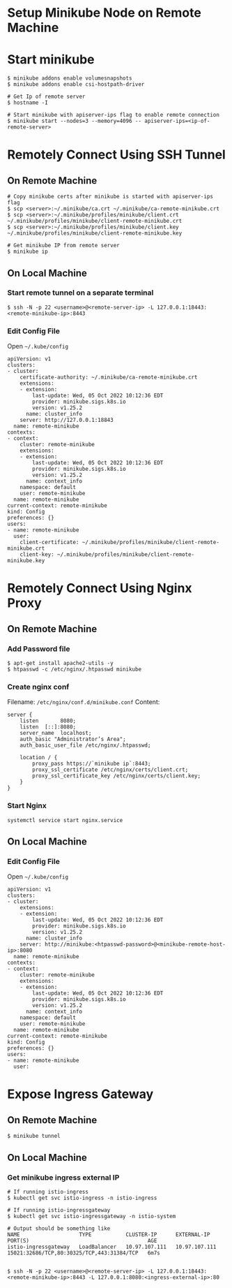 # Setup Minikube Node on Remote Machine

# Start minikube

```
$ minikube addons enable volumesnapshots
$ minikube addons enable csi-hostpath-driver

# Get Ip of remote server
$ hostname -I

# Start minikube with apiserver-ips flag to enable remote connection
$ minikube start --nodes=3 --memory=4096 -- apiserver-ips=<ip-of-remote-server>
```

# Remotely Connect Using SSH Tunnel

## On Remote Machine

```
# Copy minikube certs after minikube is started with apiserver-ips flag
$ scp <server>:~/.minikube/ca.crt ~/.minikube/ca-remote-minikube.crt
$ scp <server>:~/.minikube/profiles/minikube/client.crt ~/.minikube/profiles/minikube/client-remote-minikube.crt
$ scp <server>:~/.minikube/profiles/minikube/client.key ~/.minikube/profiles/minikube/client-remote-minikube.key

# Get minikube IP from remote server
$ minikube ip
```

## On Local Machine

### Start remote tunnel on a separate terminal

```
$ ssh -N -p 22 <username>@<remote-server-ip> -L 127.0.0.1:18443:<remote-minikube-ip>:8443
```

### Edit Config File

Open `~/.kube/config`

```
apiVersion: v1
clusters:
- cluster:
    certificate-authority: ~/.minikube/ca-remote-minikube.crt
    extensions:
    - extension:
        last-update: Wed, 05 Oct 2022 10:12:36 EDT
        provider: minikube.sigs.k8s.io
        version: v1.25.2
      name: cluster_info
    server: http://127.0.0.1:18843
  name: remote-minikube
contexts:
- context:
    cluster: remote-minikube
    extensions:
    - extension:
        last-update: Wed, 05 Oct 2022 10:12:36 EDT
        provider: minikube.sigs.k8s.io
        version: v1.25.2
      name: context_info
    namespace: default
    user: remote-minikube
  name: remote-minikube
current-context: remote-minikube
kind: Config
preferences: {}
users:
- name: remote-minikube
  user:
    client-certificate: ~/.minikube/profiles/minikube/client-remote-minikube.crt
    client-key: ~/.minikube/profiles/minikube/client-remote-minikube.key
```


# Remotely Connect Using Nginx Proxy

## On Remote Machine

### Add Password file
```
$ apt-get install apache2-utils -y
$ htpasswd -c /etc/nginx/.htpasswd minikube
```

### Create nginx conf
Filename: `/etc/nginx/conf.d/minikube.conf`
Content:
```
server {
    listen       8080;
    listen  [::]:8080;
    server_name  localhost;
    auth_basic "Administrator’s Area";
    auth_basic_user_file /etc/nginx/.htpasswd;

    location / {
        proxy_pass https://`minikube ip`:8443;
        proxy_ssl_certificate /etc/nginx/certs/client.crt;
        proxy_ssl_certificate_key /etc/nginx/certs/client.key;
    }
}
```

### Start Nginx

```
systemctl service start nginx.service
```

## On Local Machine

### Edit Config File

Open `~/.kube/config`

```
apiVersion: v1
clusters:
- cluster:
    extensions:
    - extension:
        last-update: Wed, 05 Oct 2022 10:12:36 EDT
        provider: minikube.sigs.k8s.io
        version: v1.25.2
      name: cluster_info
    server: http://minikube:<htpasswd-password>@<minikube-remote-host-ip>:8080
  name: remote-minikube
contexts:
- context:
    cluster: remote-minikube
    extensions:
    - extension:
        last-update: Wed, 05 Oct 2022 10:12:36 EDT
        provider: minikube.sigs.k8s.io
        version: v1.25.2
      name: context_info
    namespace: default
    user: remote-minikube
  name: remote-minikube
current-context: remote-minikube
kind: Config
preferences: {}
users:
- name: remote-minikube
  user:
```

# Expose Ingress Gateway

## On Remote Machine

```
$ minikube tunnel
```

## On Local Machine

### Get minikube ingress external IP

```
# If running istio-ingress
$ kubectl get svc istio-ingress -n istio-ingress

# If running istio-ingressgateway
$ kubectl get svc istio-ingressgateway -n istio-system

# Output should be something like
NAME                   TYPE           CLUSTER-IP      EXTERNAL-IP     PORT(S)                                      AGE
istio-ingressgateway   LoadBalancer   10.97.107.111   10.97.107.111   15021:32686/TCP,80:30325/TCP,443:31384/TCP   6m7s
```

```

$ ssh -N -p 22 <username>@<remote-server-ip> -L 127.0.0.1:18443:<remote-minikube-ip>:8443 -L 127.0.0.1:8080:<ingress-external-ip>:80
```
